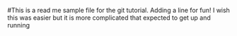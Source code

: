 #This is a read me sample file for the git tutorial. Adding a line for fun!
I wish this was easier but it is more complicated that expected to get up and running
